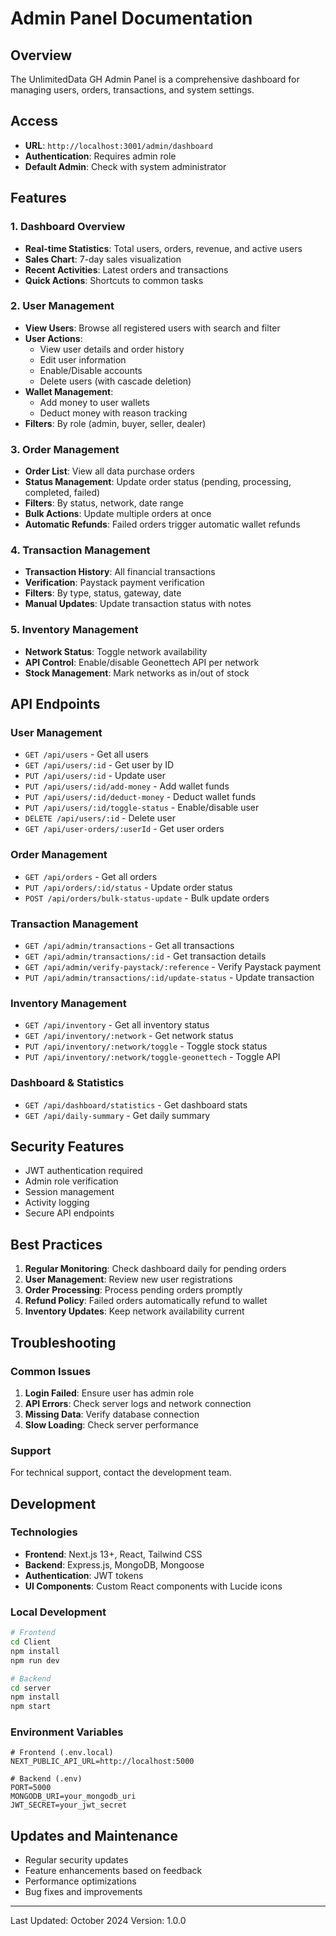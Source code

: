 # Admin Panel Documentation

## Overview
The UnlimitedData GH Admin Panel is a comprehensive dashboard for managing users, orders, transactions, and system settings.

## Access
- **URL**: `http://localhost:3001/admin/dashboard`
- **Authentication**: Requires admin role
- **Default Admin**: Check with system administrator

## Features

### 1. Dashboard Overview
- **Real-time Statistics**: Total users, orders, revenue, and active users
- **Sales Chart**: 7-day sales visualization
- **Recent Activities**: Latest orders and transactions
- **Quick Actions**: Shortcuts to common tasks

### 2. User Management
- **View Users**: Browse all registered users with search and filter
- **User Actions**:
  - View user details and order history
  - Edit user information
  - Enable/Disable accounts
  - Delete users (with cascade deletion)
- **Wallet Management**:
  - Add money to user wallets
  - Deduct money with reason tracking
- **Filters**: By role (admin, buyer, seller, dealer)

### 3. Order Management
- **Order List**: View all data purchase orders
- **Status Management**: Update order status (pending, processing, completed, failed)
- **Filters**: By status, network, date range
- **Bulk Actions**: Update multiple orders at once
- **Automatic Refunds**: Failed orders trigger automatic wallet refunds

### 4. Transaction Management
- **Transaction History**: All financial transactions
- **Verification**: Paystack payment verification
- **Filters**: By type, status, gateway, date
- **Manual Updates**: Update transaction status with notes

### 5. Inventory Management
- **Network Status**: Toggle network availability
- **API Control**: Enable/disable Geonettech API per network
- **Stock Management**: Mark networks as in/out of stock

## API Endpoints

### User Management
- `GET /api/users` - Get all users
- `GET /api/users/:id` - Get user by ID
- `PUT /api/users/:id` - Update user
- `PUT /api/users/:id/add-money` - Add wallet funds
- `PUT /api/users/:id/deduct-money` - Deduct wallet funds
- `PUT /api/users/:id/toggle-status` - Enable/disable user
- `DELETE /api/users/:id` - Delete user
- `GET /api/user-orders/:userId` - Get user orders

### Order Management
- `GET /api/orders` - Get all orders
- `PUT /api/orders/:id/status` - Update order status
- `POST /api/orders/bulk-status-update` - Bulk update orders

### Transaction Management
- `GET /api/admin/transactions` - Get all transactions
- `GET /api/admin/transactions/:id` - Get transaction details
- `GET /api/admin/verify-paystack/:reference` - Verify Paystack payment
- `PUT /api/admin/transactions/:id/update-status` - Update transaction

### Inventory Management
- `GET /api/inventory` - Get all inventory status
- `GET /api/inventory/:network` - Get network status
- `PUT /api/inventory/:network/toggle` - Toggle stock status
- `PUT /api/inventory/:network/toggle-geonettech` - Toggle API

### Dashboard & Statistics
- `GET /api/dashboard/statistics` - Get dashboard stats
- `GET /api/daily-summary` - Get daily summary

## Security Features
- JWT authentication required
- Admin role verification
- Session management
- Activity logging
- Secure API endpoints

## Best Practices
1. **Regular Monitoring**: Check dashboard daily for pending orders
2. **User Management**: Review new user registrations
3. **Order Processing**: Process pending orders promptly
4. **Refund Policy**: Failed orders automatically refund to wallet
5. **Inventory Updates**: Keep network availability current

## Troubleshooting

### Common Issues
1. **Login Failed**: Ensure user has admin role
2. **API Errors**: Check server logs and network connection
3. **Missing Data**: Verify database connection
4. **Slow Loading**: Check server performance

### Support
For technical support, contact the development team.

## Development

### Technologies
- **Frontend**: Next.js 13+, React, Tailwind CSS
- **Backend**: Express.js, MongoDB, Mongoose
- **Authentication**: JWT tokens
- **UI Components**: Custom React components with Lucide icons

### Local Development
```bash
# Frontend
cd Client
npm install
npm run dev

# Backend
cd server
npm install
npm start
```

### Environment Variables
```env
# Frontend (.env.local)
NEXT_PUBLIC_API_URL=http://localhost:5000

# Backend (.env)
PORT=5000
MONGODB_URI=your_mongodb_uri
JWT_SECRET=your_jwt_secret
```

## Updates and Maintenance
- Regular security updates
- Feature enhancements based on feedback
- Performance optimizations
- Bug fixes and improvements

---

Last Updated: October 2024
Version: 1.0.0
